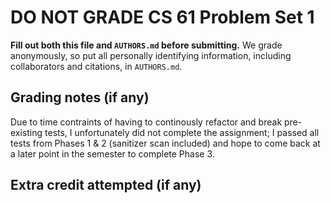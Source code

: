 DO NOT GRADE
CS 61 Problem Set 1
===================

**Fill out both this file and `AUTHORS.md` before submitting.** We grade
anonymously, so put all personally identifying information, including
collaborators and citations, in `AUTHORS.md`.

Grading notes (if any)
----------------------
Due to time contraints of having to continously refactor and break pre-existing tests,
I unfortunately did not complete the assignment; I passed 
all tests from Phases 1 & 2 (sanitizer scan included) and hope to come back at a later point
in the semester to complete Phase 3.


Extra credit attempted (if any)
-------------------------------
